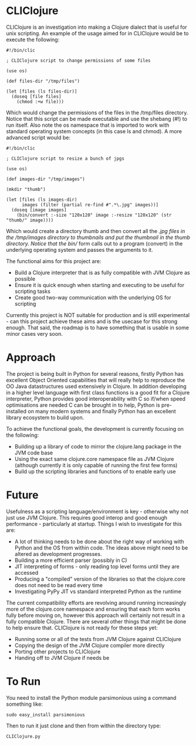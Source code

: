CLIClojure
=========

CLIClojure is an investigation into making a Clojure dialect that is useful for unix scripting.  An example of the usage
aimed for in CLIClojure would be to execute the following:

    #!/bin/clic

    ; CLIClojure script to change permissions of some files

    (use os)

    (def files-dir "/tmp/files")

    (let [files (ls files-dir)]
      (doseq [file files]
        (chmod :+w file)))

Which would change the permissions of the files in the /tmp/files directory.  Notice that this script can be made
executable and use the shebang (#!) to run itself.  Also note the os namespace that is imported to work with standard
operating system concepts (in this case ls and chmod).  A more advanced script would be:

    #!/bin/clic

    ; CLIClojure script to resize a bunch of jpgs

    (use os)

    (def images-dir "/tmp/images")

    (mkdir "thumb")

    (let [files (ls images-dir)
          images (filter (partial re-find #".*\.jpg" images))]
      (doseq [image images]
        (bin/convert :-size "120x120" image :-resize "120x120" (str "thumb/" image))))

Which would create a directory thumb and then convert all the *.jpg files in the /tmp/images directory to thumbnails and
put the thumbnail in the thumb directory.  Notice that the bin/* form calls out to a program (convert) in the underlying
operating system and passes the arguments to it.

The functional aims for this project are:
  * Build a Clojure interpreter that is as fully compatible with JVM Clojure as possible
  * Ensure it is quick enough when starting and executing to be useful for scripting tasks
  * Create good two-way communication with the underlying OS for scripting
  
Currently this project is NOT suitable for production and is still experimental - can this project achieve these aims
and is the usecase for this strong enough.  That said, the roadmap is to have something that is usable in some minor
cases very soon.


Approach
========

The project is being built in Python for several reasons, firstly Python has excellent Object Oriented capabilities that
will really help to reproduce the OO Java datastructures used extensively in Clojure.  In addition developing in a
higher level language with first class functions is a good fit for a Clojure interpreter, Python provides good
interoperability with C so if/when speed optimisations are needed C can be brought in to help, Python is pre-installed
on many modern systems and finally Python has an excellent library ecosystem to build upon.

To achieve the functional goals, the development is currently focusing on the following:

  * Building up a library of code to mirror the clojure.lang package in the JVM code base
  * Using the exact same clojure.core namespace file as JVM Clojure (although currently it is only capable of running
  the first few forms)
  * Build up the scripting libraries and functions of to enable early use


Future
======

Usefulness as a scripting language/environment is key - otherwise why not just use JVM Clojure.  This requires good
interop and good enough performance - particularly at startup.  Things I wish to investigate for this are:

  * A lot of thinking needs to be done about the right way of working with Python and the OS from within code.  The ideas
  above might need to be altered as development progresses.
  * Building a more efficient parser (possibly in C)
  * JIT interpreting of forms - only reading top level forms until they are accessed
  * Producing a "compiled" version of the libraries so that the clojure.core does not need to be read every time
  * Investigating PyPy JIT vs standard interpreted Python as the runtime

The current compatibility efforts are revolving around running increasingly more of the clojure.core namespace and
ensuring that each form works fully before moving on, however this approach will certainly not result in a fully
compatible Clojure.  There are several other things that might be done to help ensure that.  CLIClojure is not ready for
these steps yet:

  * Running some or all of the tests from JVM Clojure against CLIClojure
  * Copying the design of the JVM Clojure compiler more directly
  * Porting other projects to CLIClojure
  * Handing off to JVM Clojure if needs be


To Run
========

You need to install the Python module parsimonious using a command something like:

    sudo easy_install parsimonious

Then to run it just clone and then from within the directory type:

    CLIClojure.py

